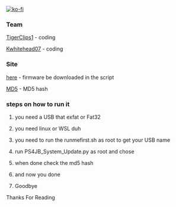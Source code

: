 [![ko-fi](https://www.ko-fi.com/img/githubbutton_sm.svg)](https://ko-fi.com/tigerclips1)

### Team ###

[TigerClips1](https://github.com/TigerClips1) - coding

[Kwhitehead07](https://github.com/Kwhitehead07) - coding


### Site ###

[here]( https://darthsternie.net/ps4-firmwares/) - firmware be downloaded in the script

[MD5]( https://darthsternie.net/ps4-firmwares/) - MD5 hash

### steps on how to run it ###

1. you need a USB that exfat or Fat32

2. you need linux or WSL duh

3. you need to run the runmefirst.sh as root to get your USB name

4. run PS4JB_System_Update.py as root and chose

5. when done check the md5 hash

6. and now you done 

7. Goodbye

Thanks For Reading